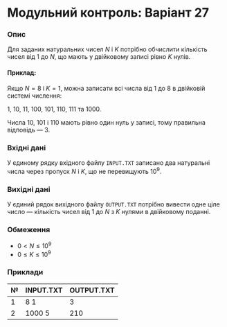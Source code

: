 # Модульний контроль: Варіант 27
### Опис
Для заданих натуральних чисел $N$ і $K$ потрібно обчислити кількість чисел від 1 до $N$, що мають у двійковому записі рівно $K$ нулів.

#### Приклад:
Якщо $N = 8$ і $K = 1$, можна записати всі числа від 1 до 8 в двійковій системі числення:

1, 10, 11, 100, 101, 110, 111 та 1000.

Числа 10, 101 і 110 мають рівно один нуль у записі, тому правильна відповідь — 3.

### Вхідні дані
У єдиному рядку вхідного файлу `INPUT.TXT` записано два натуральні числа через пропуск $N$ і $K$, що не перевищують $10^9$.

### Вихідні дані
У єдиний рядок вихідного файлу `OUTPUT.TXT` потрібно вивести одне ціле число — кількість чисел від 1 до $N$ з $K$ нулями в двійковому поданні.

### Обмеження
- $0 < N \leq 10^9$
- $0 \leq K \leq 10^9$

### Приклади
| №   | INPUT.TXT | OUTPUT.TXT |
|-----|-----------|------------|
| 1   | 8 1       | 3          |
| 2   | 1000 5    | 210        | 
